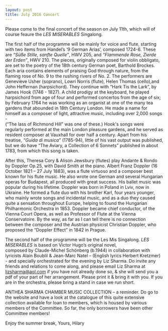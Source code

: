 ```yaml
---
layout: post
title: July 2016 Concert
---
```

Please come to the final concert of the season on July 11th, which 
will of course feaure the _LES MISERABLES_ Singalong.

The first half of the programme will be mainly for voice and flute, 
starting with two items from Handel’s ‘9 German Arias’, composed 1724-6. 
These are *“Süße Stille, sanfte Quelle”*, HWV 205, and *“Flammende Rose, Zierde der Erden”*, HWV 210. 
The pieces, originally composed for violin obbligato, are set to the 
poetry of the 18th century German poet, Barthold Brockes. Each aria 
contains elements of praising God through nature, from the flaming 
rose of No. 9 to the rushing rivers of No. 2. The performers are Geneviève 
Usher (soprano), Lowri Norris (flute), Helen Thomas (cello),and 
John Heffernan (harpsichord).
They continue with  “Hark Tis the Lark”, by James Hook (1746 - 1827). 
A child prodigy at the keyboard, he played harpsichord from age of 
four and performed concertos from the age of six; by February 1764 he 
was working as an organist at one of the many tea gardens that abounded 
in 18th Century London. He made a name for himself as a composer of
light, attractive music, including over 2,000 songs -  
(“The lass of Richmond Hill” was one of these.) 
Hook's songs were regularly performed at the main London pleasure 
gardens, and he served as resident composer at Vauxhall for over 
half a century. Apart from his treatise, *“Guida di musica”* (1785-94), 
little of his vast output was published, but we do have “The Aviary, a 
Collection of 6 Sonnets” published in about 1783, from which this song is taken.
 
After this, Theresa Cory & Alison Jewsbury (flutes) play Andante & 
Rondo by Doppler Op.25, with David Smith at the piano.
Albert Franz Doppler (16 October 1821 – 27 July 1883), was a flute 
virtuoso and a composer best known for his flute music. He also wrote 
one German and several Hungarian operas for Budapest, all produced with 
great success. His ballet music was popular during his lifetime. 
Doppler was born in Poland in Lviv, now in Ukraine. He formed a 
flute duo with his brother Karl, four years younger, who mainly wrote 
songs and incidental music, and as a duo they caused quite a sensation 
throughout Europe, helping to found the Hungarian Philharmonic Orchestra 
in 1853. Doppler became chief conductor, of the Vienna Court Opera, as 
well as Professor of Flute at the Vienna Conservatoire. By the way, as 
far as I can tell there is no connection between the composer and the 
Austrian physicist Christian Doppler, who proposed the “Doppler Effect” 
in 1842 in Prague.
 
The second half of the programme will be the Les Mis Singalong. 
*_LES MISERABLES_* is based on Victor Hugo’s original novel,  
composed by Claude-Michel Schönberg (b.1944) in collaboration with 
lyricists Alain Boublil & Jean-Marc Natel – (English lyrics Herbert Kretzmer) - 
and specially orchestrated for the evening by Liz Sharma. Do invite any 
friends and relations to come along, and please email Liz Sharma at lizsharma@aol.com 
if you have not already done so, & she will send you a pdf of your part of her arrangement. 
Please print it & bring it with you.  If you are in the orchestra,
please bring a stand in case we run short.
 
ANTHEA SHARMA CHAMBER MUSIC COLLECTION – a reminder.
Do go to the website and have a look at the catalogue of this quite extensive collection available for loan to members, which is housed by various members of the Committee. So far, the only borrowers have been other Committee members!
 
Enjoy the summer break,
Yours,
Hilary